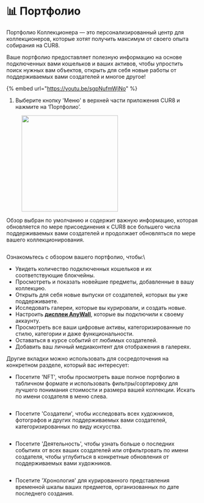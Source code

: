 # 📊 Портфолио

Портфолио Коллекционера — это персонализированный центр для коллекционеров, которые хотят получить максимум от своего опыта собирания на CUR8.

Ваше портфолио предоставляет полезную информацию на основе подключенных вами кошельков и ваших активов, чтобы упростить поиск нужных вам объектов, открыть для себя новые работы от поддерживаемых вами создателей и многое другое!

{% embed url="https://youtu.be/sgpNufmWjNo" %}

1. Выберите кнопку 'Меню' в верхней части приложения CUR8 и нажмите на ‘Портфолио’.

<figure><img src="../../.gitbook/assets/Screenshot 2025-01-13 at 13.00.53.png" alt="" width="252"><figcaption></figcaption></figure>

Обзор выбран по умолчанию и содержит важную информацию, которая обновляется по мере присоединения к CUR8 все большего числа поддерживаемых вами создателей и продолжает обновляться по мере вашего коллекционирования.&#x20;

<figure><img src="../../.gitbook/assets/Screenshot 2025-01-13 at 13.09.59.png" alt=""><figcaption></figcaption></figure>

Ознакомьтесь с обзором вашего портфолио, чтобы:\

* Увидеть количество подключенных кошельков и их соответствующие блокчейны.
* Просмотреть и показать новейшие предметы, добавленные в вашу коллекцию.
* Открыть для себя новые выпуски от создателей, которых вы уже поддерживаете.
* Исследовать галереи, которые вы курировали, и создать новые.
* Настроить [**дисплеи AnyWall**](https://anywall.io), которые вы подключили к своему аккаунту.
* Просмотреть все ваши цифровые активы, категоризированные по стилю, категории и даже функциональности.
* Оставаться в курсе событий от любимых создателей.
* Добавить ваш личный медиаконтент для отображения в галереях.

Другие вкладки можно использовать для сосредоточения на конкретном разделе, который вас интересует:

* Посетите 'NFT', чтобы просмотреть ваше полное портфолио в табличном формате и использовать фильтры/сортировку для лучшего понимания стоимости и размера вашей коллекции. Искать по имени создателя в меню слева.

<figure><img src="../../.gitbook/assets/Screenshot 2025-01-13 at 13.12.53.png" alt=""><figcaption></figcaption></figure>

* Посетите 'Создатели', чтобы исследовать всех художников, фотографов и других поддерживаемых вами создателей, категоризированных по виду искусства.

<figure><img src="../../.gitbook/assets/Screenshot 2025-01-13 at 13.15.02.png" alt=""><figcaption></figcaption></figure>

* Посетите 'Деятельность', чтобы узнать больше о последних событиях от всех ваших создателей или отфильтровать по имени создателя, чтобы углубиться в конкретные обновления от поддерживаемых вами художников.

<figure><img src="../../.gitbook/assets/Screenshot 2025-01-13 at 13.16.42.png" alt=""><figcaption></figcaption></figure>

* Посетите 'Хронология' для курированного представления временной шкалы ваших предметов, организованных по дате последнего создания.

<figure><img src="../../.gitbook/assets/Screenshot 2025-01-13 at 13.17.49.png" alt=""><figcaption></figcaption></figure>